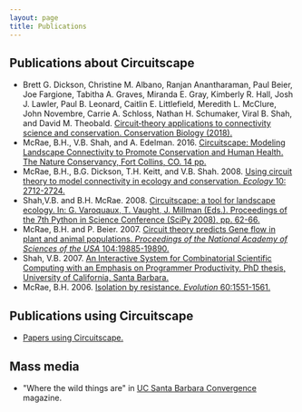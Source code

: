 ```yaml
---
layout: page
title: Publications
---
```


## Publications about Circuitscape
- Brett G. Dickson, Christine M. Albano, Ranjan Anantharaman, Paul Beier, Joe Fargione, Tabitha A. Graves, Miranda E. Gray, Kimberly R. Hall, Josh J. Lawler, Paul B. Leonard, Caitlin E. Littlefield, Meredith L. McClure, John Novembre, Carrie A. Schloss, Nathan H. Schumaker, Viral B. Shah, and David M. Theobald. [Circuit‐theory applications to connectivity science and conservation. Conservation Biology (2018).](pubs/Dickson_et_al_ConsBio.pdf)
- McRae, B.H., V.B. Shah, and A. Edelman. 2016. [Circuitscape: Modeling Landscape Connectivity to Promote Conservation and Human Health. The Nature Conservancy, Fort Collins, CO. 14 pp.](pubs/circuitscape_whitepaper.pdf)
- McRae, B.H., B.G. Dickson, T.H. Keitt, and V.B. Shah. 2008. [Using circuit theory to model connectivity in ecology and conservation. *Ecology* 10: 2712-2724.](pubs/McRae_et_al_2008_Ecology.pdf)
- Shah,V.B. and B.H. McRae. 2008. [Circuitscape: a tool for landscape ecology. In: G. Varoquaux, T. Vaught, J. Millman (Eds.). Proceedings of the 7th Python in Science Conference (SciPy 2008), pp. 62-66.](pubs/Shah_McRae_Circuitscape_Python_Scipy08.pdf)
- McRae, B.H. and P. Beier. 2007. [Circuit theory predicts Gene flow in plant and animal populations. *Proceedings of the National Academy of Sciences of the USA* 104:19885-19890.](pubs/McRae_Beier_2007_PNAS.pdf)
- Shah, V.B. 2007. [An Interactive System for Combinatorial Scientific Computing with an Emphasis on Programmer Productivity. PhD thesis, University of California, Santa Barbara.](pubs/Shah_thesis_2007.pdf)
- McRae, B.H. 2006. [Isolation by resistance. *Evolution* 60:1551-1561.](pubs/McRae_2006_IBR_Evolution.pdf)

## Publications using Circuitscape

- [Papers using Circuitscape.](https://scholar.google.com/scholar?cites=9518024834481013047&as_sdt=40000005&sciodt=0,22&hl=en)

## Mass media

- "Where the wild things are" in [UC Santa Barbara Convergence](https://issuu.com/convergence/docs/convergence-10) magazine.
